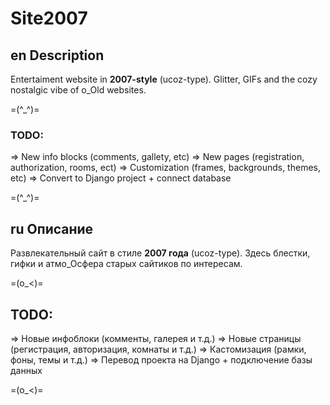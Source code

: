 # Site2007
## en Description
Entertaiment website in **2007-style** (ucoz-type).
Glitter, GIFs and the cozy nostalgic vibe of o_Old websites. 

=(^_^)=

### TODO:

=> New info blocks (comments, gallety, etc)
=> New pages (registration, authorization, rooms, ect)
=> Customization (frames, backgrounds, themes, etc)
=> Convert to Django project + connect database

=(^_^)=

## ru Описание
Развлекательный сайт в стиле **2007 года** (ucoz-type).
Здесь блестки, гифки и атмо_Осфера старых сайтиков по интересам.

=(o_<)=

## TODO:

=> Новые инфоблоки (комменты, галерея и т.д.)
=> Новые страницы (регистрация, авторизация, комнаты и т.д.)
=> Кастомизация (рамки, фоны, темы и т.д.)
=> Перевод проекта на Django + подключение базы данных

=(o_<)=